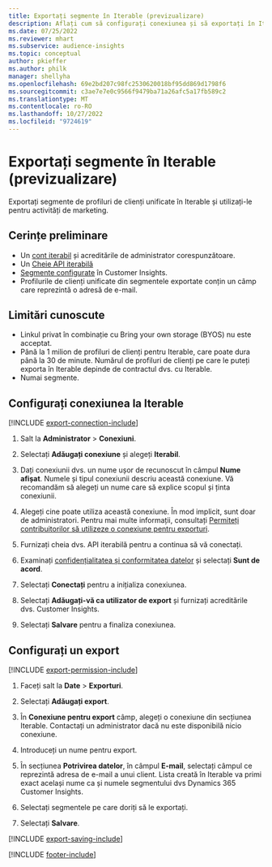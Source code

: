 ```yaml
---
title: Exportați segmente în Iterable (previzualizare)
description: Aflați cum să configurați conexiunea și să exportați în Iterable.
ms.date: 07/25/2022
ms.reviewer: mhart
ms.subservice: audience-insights
ms.topic: conceptual
author: pkieffer
ms.author: philk
manager: shellyha
ms.openlocfilehash: 69e2bd207c98fc2530620018bf95dd869d1798f6
ms.sourcegitcommit: c3ae7e7e0c9566f9479ba71a26afc5a17fb589c2
ms.translationtype: MT
ms.contentlocale: ro-RO
ms.lasthandoff: 10/27/2022
ms.locfileid: "9724619"
---
```

# <a name="export-segments-to-iterable-preview"></a>Exportați segmente în Iterable (previzualizare)

Exportați segmente de profiluri de clienți unificate în Iterable și utilizați-le pentru activități de marketing.

## <a name="prerequisites"></a>Cerințe preliminare

- Un [cont iterabil](https://iterable.com/) și acreditările de administrator corespunzătoare.
- Un [Cheie API iterabilă](https://support.iterable.com/hc/en-us/articles/360043464871)
- [Segmente configurate](segments.md) în Customer Insights.
- Profilurile de clienți unificate din segmentele exportate conțin un câmp care reprezintă o adresă de e-mail.

## <a name="known-limitations"></a>Limitări cunoscute

- Linkul privat în combinație cu Bring your own storage (BYOS) nu este acceptat.
- Până la 1 milion de profiluri de clienți pentru Iterable, care poate dura până la 30 de minute. Numărul de profiluri de clienți pe care le puteți exporta în Iterable depinde de contractul dvs. cu Iterable.
- Numai segmente.

## <a name="set-up-connection-to-iterable"></a>Configurați conexiunea la Iterable

[!INCLUDE [export-connection-include](includes/export-connection-admn.md)]

1. Salt la **Administrator** > **Conexiuni**.

1. Selectați **Adăugați conexiune** și alegeți **Iterabil**.

1. Dați conexiunii dvs. un nume ușor de recunoscut în câmpul **Nume afișat**. Numele și tipul conexiunii descriu această conexiune. Vă recomandăm să alegeți un nume care să explice scopul și ținta conexiunii.

1. Alegeți cine poate utiliza această conexiune. În mod implicit, sunt doar de administratori. Pentru mai multe informații, consultați [Permiteți contribuitorilor să utilizeze o conexiune pentru exporturi](connections.md#allow-contributors-to-use-a-connection-for-exports).

1. Furnizați cheia dvs. API iterabilă pentru a continua să vă conectați.

1. Examinați [confidențialitatea și conformitatea datelor](connections.md#data-privacy-and-compliance) și selectați **Sunt de acord**.

1. Selectați **Conectați** pentru a inițializa conexiunea.

1. Selectați **Adăugați-vă ca utilizator de export** și furnizați acreditările dvs. Customer Insights.

1. Selectați **Salvare** pentru a finaliza conexiunea.

## <a name="configure-an-export"></a>Configurați un export

[!INCLUDE [export-permission-include](includes/export-permission.md)]

1. Faceți salt la **Date** > **Exporturi**.

1. Selectați **Adăugați export**.

1. În **Conexiune pentru export** câmp, alegeți o conexiune din secțiunea Iterable. Contactați un administrator dacă nu este disponibilă nicio conexiune.

1. Introduceți un nume pentru export.

1. În secțiunea **Potrivirea datelor**, în câmpul **E-mail**, selectați câmpul ce reprezintă adresa de e-mail a unui client. Lista creată în Iterable va primi exact același nume ca și numele segmentului dvs Dynamics 365 Customer Insights.

1. Selectați segmentele pe care doriți să le exportați.

1. Selectați **Salvare**.

[!INCLUDE [export-saving-include](includes/export-saving.md)]

[!INCLUDE [footer-include](includes/footer-banner.md)]
